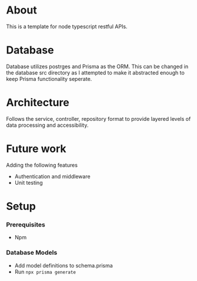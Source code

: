 # About
This is a template for node typescript restful APIs. 

# Database
Database utilizes postrges and Prisma as the ORM. This can be changed in the database src directory as I attempted to make it abstracted enough to keep Prisma functionality seperate.

# Architecture
Follows the service, controller, repository format to provide layered levels of data processing and accessibility.

# Future work
Adding the following features
- Authentication and middleware
- Unit testing

# Setup
### Prerequisites
- Npm

### Database Models
- Add model definitions to schema.prisma
- Run ```npx prisma generate```